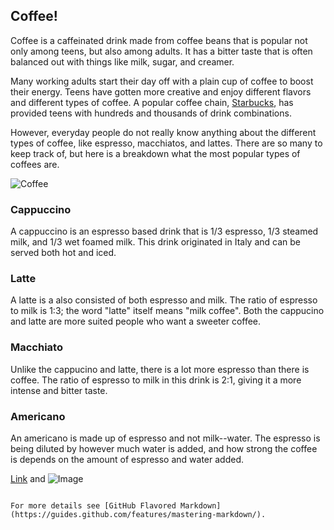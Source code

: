 ## Coffee!

Coffee is a caffeinated drink made from coffee beans that is popular not only among teens, but also among adults. It has a bitter taste that is often balanced out with things like milk, sugar, and creamer.

Many working adults start their day off with a plain cup of coffee to boost their energy. Teens have gotten more creative and enjoy different flavors and different types of coffee. A popular coffee chain, [Starbucks](https://www.starbucks.com/menu), has provided teens with hundreds and thousands of drink combinations. 

However, everyday people do not really know anything about the different types of coffee, like espresso, macchiatos, and lattes. There are so many to keep track of, but here is a breakdown what the most popular types of coffees are. 

![Coffee](https://static.independent.co.uk/s3fs-public/thumbnails/image/2018/04/15/16/china-coffee-cup.jpg?w968h681)

### Cappuccino

A cappuccino is an espresso based drink that is 1/3 espresso, 1/3 steamed milk, and 1/3 wet foamed milk. This drink originated in Italy and can be served both hot and iced. 

### Latte

A latte is a also consisted of both espresso and milk. The ratio of espresso to milk is 1:3; the word "latte" itself means "milk coffee". Both the cappucino and latte are more suited people who want a sweeter coffee.

### Macchiato
Unlike the cappucino and latte, there is a lot more espresso than there is coffee. The ratio of espresso to milk in this drink is 2:1, giving it a more intense and bitter taste.

### Americano
An americano is made up of espresso and not milk--water. The espresso is being diluted by however much water is added, and how strong the coffee is depends on the amount of espresso and water added. 

[Link](url) and ![Image](src)
```

For more details see [GitHub Flavored Markdown](https://guides.github.com/features/mastering-markdown/).
